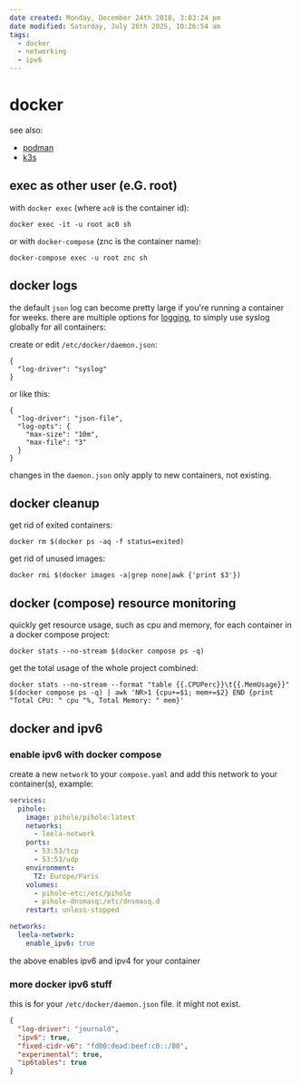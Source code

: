 ```yaml
---
date created: Monday, December 24th 2018, 3:03:24 pm
date modified: Saturday, July 26th 2025, 10:26:54 am
tags:
  - docker
  - networking
  - ipv6
---
```


# docker

see also:

- [podman](/man/podman)
- [k3s](/man/k3s)

## exec as other user (e.G. root)

with `docker exec` (where `ac0` is the container id):

```
docker exec -it -u root ac0 sh
```

or with `docker-compose` (znc is the container name):

```
docker-compose exec -u root znc sh
```

## docker logs

the default `json` log can become pretty large if you're running a container for weeks. there are multiple options for [logging](https://docs.docker.com/config/containers/logging/), to simply use syslog globally for all containers:

create or edit `/etc/docker/daemon.json`:

```
{
  "log-driver": "syslog"
}
```

or like this:

```
{
  "log-driver": "json-file",
  "log-opts": {
    "max-size": "10m",
    "max-file": "3"
  }
}
```

changes in the `daemon.json` only apply to new containers, not existing.

## docker cleanup

get rid of exited containers:

```
docker rm $(docker ps -aq -f status=exited)
```

get rid of unused images:

```
docker rmi $(docker images -a|grep none|awk {'print $3'})
```

## docker (compose) resource monitoring

quickly get resource usage, such as cpu and memory, for each container in a docker compose project:

```shell
docker stats --no-stream $(docker compose ps -q)
```

get the total usage of the whole project combined:

```shell
docker stats --no-stream --format "table {{.CPUPerc}}\t{{.MemUsage}}" $(docker compose ps -q) | awk 'NR>1 {cpu+=$1; mem+=$2} END {print "Total CPU: " cpu "%, Total Memory: " mem}'
```

## docker and ipv6

### enable ipv6 with docker compose

create a new `network` to your `compose.yaml` and add this network to your container(s), example:

```yaml
services:
  pihole:
    image: pihole/pihole:latest
    networks:
      - leela-network
    ports:
      - 53:53/tcp
      - 53:53/udp
    environment:
      TZ: Europe/Paris
    volumes:
      - pihole-etc:/etc/pihole
      - pihole-dnsmasq:/etc/dnsmasq.d
    restart: unless-stopped

networks:
  leela-network:
    enable_ipv6: true
```

the above enables ipv6 and ipv4 for your container

### more docker ipv6 stuff

this is for your `/etc/docker/daemon.json` file. it might not exist.

```json
{
  "log-driver": "journald",
  "ipv6": true,
  "fixed-cidr-v6": "fd00:dead:beef:c0::/80",
  "experimental": true,
  "ip6tables": true
}
```
